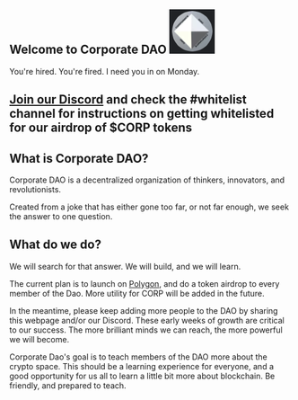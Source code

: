 ## Welcome to Corporate DAO ![CorpDAO_Logo](corpdao_logo.PNG)

You're hired.
You're fired.
I need you in on Monday.
## <a href="https://discord.gg/dTFACq3Srx">Join our Discord</a> and check the #whitelist channel for instructions on getting whitelisted for our airdrop of $CORP tokens

## What is Corporate DAO?
Corporate DAO is a decentralized organization of thinkers, innovators, and revolutionists. 

Created from a joke that has either gone too far, or not far enough, we seek the answer to one question. 

## What do we do?
We will search for that answer. We will build, and we will learn.

The current plan is to launch on <a href="https://polygon.technology/">Polygon</a>, and do a token airdrop to every member of the Dao. More utility for CORP will be added in the future. 

In the meantime, please keep adding more people to the DAO by sharing this webpage and/or our Discord. These early weeks of growth are critical to our success. The more brilliant minds we can reach, the more powerful we will become. 

Corporate Dao's goal is to teach members of the DAO more about the crypto space. 
This should be a learning experience for everyone, and a good opportunity for us all to learn a little bit more about blockchain. 
Be friendly, and prepared to teach.


